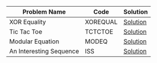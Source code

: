 |Problem Name|  Code|Solution|
|--|--|--|
| XOR Equality |  XOREQUAL|[Solution](./XOREQUAL/Codechef.java)|
| Tic Tac Toe |  TCTCTOE|[Solution](./TCTCTOE/Codechef.java)|
| Modular Equation  |  MODEQ|[Solution](./MODEQ/Codechef.java)|
| An Interesting Sequence |  ISS|[Solution](./ISS/Codechef.java)|

